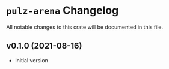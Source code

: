 # `pulz-arena` Changelog
All notable changes to this crate will be documented in this file.

## v0.1.0 (2021-08-16)

 * Initial version
